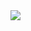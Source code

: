<div>
		<img src="https://github-readme-stats.vercel.app/api?username=giobart&count_private=true&hide=stars&custom_title=Giovanni's GitHub Stats" /> 
</div>